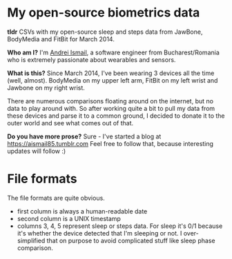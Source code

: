 My open-source biometrics data
==============================

__tldr__ CSVs with my open-source sleep and steps data from JawBone, BodyMedia and FitBit for
March 2014.

__Who am I?__ I'm [Andrei Ismail](https://twitter.com/aismail85), a software engineer from
Bucharest/Romania who is extremely passionate about wearables and sensors.

__What is this?__ Since March 2014, I've been wearing 3 devices all the time (well, almost).
BodyMedia on my upper left arm, FitBit on my left wrist and Jawbone on my right wrist.

There are numerous comparisons floating around on the internet, but no data to play around
with. So after working quite a bit to pull my data from these devices and parse it to a
common ground, I decided to donate it to the outer world and see what comes out of that.

__Do you have more prose?__ Sure - I've started a blog at https://aismail85.tumblr.com
Feel free to follow that, because interesting updates will follow :)

File formats
============
The file formats are quite obvious.

* first column is always a human-readable date
* second column is a UNIX timestamp
* columns 3, 4, 5 represent sleep or steps data. For sleep it's 0/1 because it\'s whether the device detected that I\'m sleeping or not. I over-simplified that on purpose to avoid complicated stuff like sleep phase comparison.
